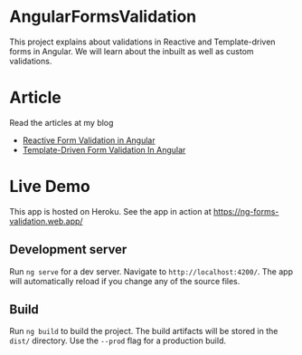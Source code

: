 # AngularFormsValidation

This project explains about validations in Reactive and Template-driven forms in Angular. We will learn about the inbuilt as well as custom validations.

# Article

Read the articles at my blog
- [Reactive Form Validation in Angular](https://ankitsharmablogs.com/reactive-form-validation-in-angular/)
- [Template-Driven Form Validation In Angular](https://ankitsharmablogs.com/template-driven-form-validation-in-angular/)

# Live Demo

This app is hosted on Heroku. See the app in action at https://ng-forms-validation.web.app/

## Development server

Run `ng serve` for a dev server. Navigate to `http://localhost:4200/`. The app will automatically reload if you change any of the source files.

## Build

Run `ng build` to build the project. The build artifacts will be stored in the `dist/` directory. Use the `--prod` flag for a production build.

